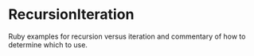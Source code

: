 # RecursionIteration
Ruby examples for recursion versus iteration and commentary of how to determine which to use.
